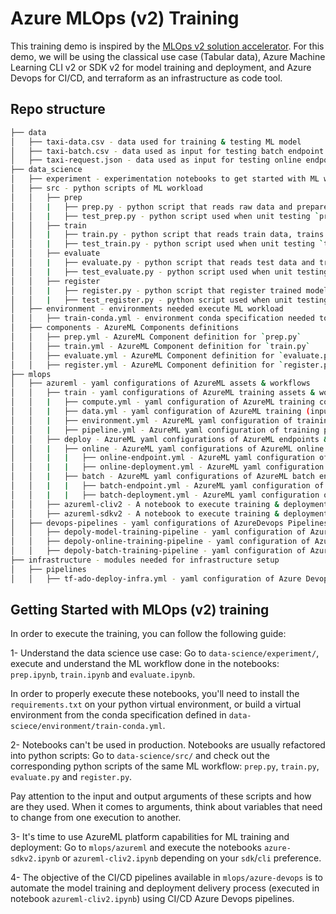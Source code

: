 # Azure MLOps (v2) Training

This training demo is inspired by the [MLOps v2 solution accelerator](https://github.com/Azure/mlops-v2). For this demo, we will be using the classical use case (Tabular data), Azure Machine Learning CLI v2 or SDK v2 for model training and deployment, and Azure Devops for CI/CD, and terraform as an infrastructure as code tool. 

## Repo structure 

```bash
├── data
│   ├── taxi-data.csv - data used for training & testing ML model
│   ├── taxi-batch.csv - data used as input for testing batch endpoint
│   ├── taxi-request.json - data used as input for testing online endpoint
├── data_science
│   ├── experiment - experimentation notebooks to get started with ML workload
│   ├── src - python scripts of ML workload
│   │   ├── prep
│   │   |   ├── prep.py - python script that reads raw data and prepare train, val and test datasets
│   │   |   ├── test_prep.py - python script used when unit testing `prep.py` 
│   │   ├── train
│   │   |   ├── train.py - python script that reads train data, trains and saves an ML model
│   │   |   ├── test_train.py - python script used when unit testing `train.py` 
│   │   ├── evaluate
│   │   |   ├── evaluate.py - python script that reads test data and trained model and evaluates model performance
│   │   |   ├── test_evaluate.py - python script used when unit testing `evaluate.py` 
│   │   ├── register
│   │   |   ├── register.py - python script that register trained model in AzureML Model Registry
│   │   |   ├── test_register.py - python script used when unit testing `register.py` 
│   ├── environment - environments needed execute ML workload
│   │   ├── train-conda.yml - environment conda specification needed to execute python scripts in ML workload
│   ├── components - AzureML Components definitions
│   │   ├── prep.yml - AzureML Component definition for `prep.py` 
│   │   ├── train.yml - AzureML Component definition for `train.py` 
│   │   ├── evaluate.yml - AzureML Component definition for `evaluate.py` 
│   │   ├── register.yml - AzureML Component definition for `register.py` 
├── mlops
│   ├── azureml - yaml configurations of AzureML assets & workflows
│   │   ├── train - yaml configurations of AzureML training assets & workflows
│   │   |   ├── compute.yml - yaml configuration of AzureML training compute cluster
│   │   |   ├── data.yml - yaml configuration of AzureML training (input) data asset
│   │   |   ├── environment.yml - AzureML yaml configuration of training environment
│   │   |   ├── pipeline.yml - AzureML yaml configuration of training pipeline
│   │   ├── deploy - AzureML yaml configurations of AzureML endpoints & deployments
│   │   |   ├── online - AzureML yaml configurations of AzureML online endpoint
│   │   |   |   ├── online-endpoint.yml - AzureML yaml configuration of AzureML online endpoint
│   │   |   |   ├── online-deployment.yml - AzureML yaml configuration of AzureML online deployment
│   │   |   ├── batch - AzureML yaml configurations of AzureML batch endpoint
│   │   |   |   ├── batch-endpoint.yml - AzureML yaml configuration of AzureML batch endpoint
│   │   |   |   ├── batch-deployment.yml - AzureML yaml configuration of AzureML batch deployment
│   │   ├── azureml-cliv2 - A notebook to execute training & deployment workflows with cliv2
│   │   ├── azureml-sdkv2 - A notebook to execute training & deployment workflows with sdkv2
│   ├── devops-pipelines - yaml configurations of AzureDevops Pipelines
│   │   ├── depoly-model-training-pipeline - yaml configuration of AzureDevops pipeline that performs the training workflow
│   │   ├── depoly-online-training-pipeline - yaml configuration of AzureDevops pipeline that performs the online endpoint deployment
│   │   ├── depoly-batch-training-pipeline - yaml configuration of AzureDevops pipeline that performs the batch endpoint deployment
├── infrastructure - modules needed for infrastructure setup
│   ├── pipelines 
│   │   ├── tf-ado-deploy-infra.yml - yaml configuration of Azure Devops pipeline that setups the infrastructure (terraform)
```

## Getting Started with MLOps (v2) training

In order to execute the training, you can follow the following guide:

1- Understand the data science use case: Go to `data-science/experiment/`, execute and understand the ML workflow done in the notebooks: `prep.ipynb`, `train.ipynb` and `evaluate.ipynb`. 

In order to properly execute these notebooks, you'll need to install the `requirements.txt` on your python virtual environment, or build a virtual environment from the conda specification defined in `data-sciece/environment/train-conda.yml`.

2- Notebooks can't be used in production. Notebooks are usually refactored into python scripts: Go to `data-science/src/` and check out the corresponding python scripts of the same ML workflow: `prep.py`, `train.py`, `evaluate.py` and `register.py`.

Pay attention to the input and output arguments of these scripts and how are they used. When it comes to arguments, think about variables that need to change from one execution to another.

3- It's time to use AzureML platform capabilities for ML training and deployment: Go to `mlops/azureml` and execute the notebooks `azure-sdkv2.ipynb` or `azureml-cliv2.ipynb` depending on your `sdk`/`cli` preference. 

4- The objective of the CI/CD pipelines available in `mlops/azure-devops` is to automate the model training and deployment delivery process (executed in notebook `azureml-cliv2.ipynb`) using CI/CD Azure Devops pipelines.










